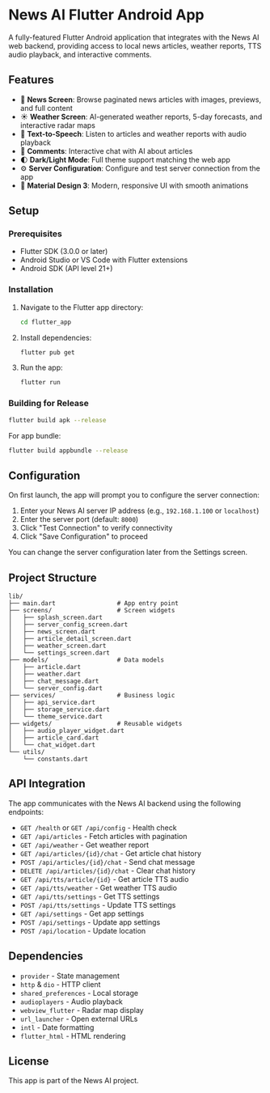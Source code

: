 # News AI Flutter Android App

A fully-featured Flutter Android application that integrates with the News AI web backend, providing access to local news articles, weather reports, TTS audio playback, and interactive comments.

## Features

- 📰 **News Screen**: Browse paginated news articles with images, previews, and full content
- ☀️ **Weather Screen**: AI-generated weather reports, 5-day forecasts, and interactive radar maps
- 🎤 **Text-to-Speech**: Listen to articles and weather reports with audio playback
- 💬 **Comments**: Interactive chat with AI about articles
- 🌓 **Dark/Light Mode**: Full theme support matching the web app
- ⚙️ **Server Configuration**: Configure and test server connection from the app
- 🎨 **Material Design 3**: Modern, responsive UI with smooth animations

## Setup

### Prerequisites

- Flutter SDK (3.0.0 or later)
- Android Studio or VS Code with Flutter extensions
- Android SDK (API level 21+)

### Installation

1. Navigate to the Flutter app directory:
   ```bash
   cd flutter_app
   ```

2. Install dependencies:
   ```bash
   flutter pub get
   ```

3. Run the app:
   ```bash
   flutter run
   ```

### Building for Release

```bash
flutter build apk --release
```

For app bundle:
```bash
flutter build appbundle --release
```

## Configuration

On first launch, the app will prompt you to configure the server connection:

1. Enter your News AI server IP address (e.g., `192.168.1.100` or `localhost`)
2. Enter the server port (default: `8000`)
3. Click "Test Connection" to verify connectivity
4. Click "Save Configuration" to proceed

You can change the server configuration later from the Settings screen.

## Project Structure

```
lib/
├── main.dart                 # App entry point
├── screens/                  # Screen widgets
│   ├── splash_screen.dart
│   ├── server_config_screen.dart
│   ├── news_screen.dart
│   ├── article_detail_screen.dart
│   ├── weather_screen.dart
│   └── settings_screen.dart
├── models/                   # Data models
│   ├── article.dart
│   ├── weather.dart
│   ├── chat_message.dart
│   └── server_config.dart
├── services/                 # Business logic
│   ├── api_service.dart
│   ├── storage_service.dart
│   └── theme_service.dart
├── widgets/                  # Reusable widgets
│   ├── audio_player_widget.dart
│   ├── article_card.dart
│   └── chat_widget.dart
└── utils/
    └── constants.dart
```

## API Integration

The app communicates with the News AI backend using the following endpoints:

- `GET /health` or `GET /api/config` - Health check
- `GET /api/articles` - Fetch articles with pagination
- `GET /api/weather` - Get weather report
- `GET /api/articles/{id}/chat` - Get article chat history
- `POST /api/articles/{id}/chat` - Send chat message
- `DELETE /api/articles/{id}/chat` - Clear chat history
- `GET /api/tts/article/{id}` - Get article TTS audio
- `GET /api/tts/weather` - Get weather TTS audio
- `GET /api/tts/settings` - Get TTS settings
- `POST /api/tts/settings` - Update TTS settings
- `GET /api/settings` - Get app settings
- `POST /api/settings` - Update app settings
- `POST /api/location` - Update location

## Dependencies

- `provider` - State management
- `http` & `dio` - HTTP client
- `shared_preferences` - Local storage
- `audioplayers` - Audio playback
- `webview_flutter` - Radar map display
- `url_launcher` - Open external URLs
- `intl` - Date formatting
- `flutter_html` - HTML rendering

## License

This app is part of the News AI project.




